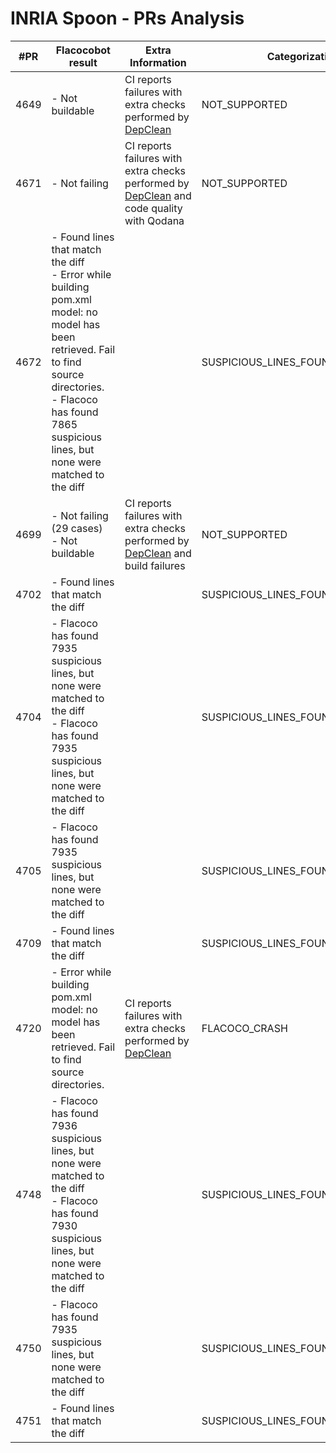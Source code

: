 # INRIA Spoon - PRs Analysis

| #PR  | Flacocobot result                                                                                                                                                                                                          | Extra Information                                                                                                                       | Categorization                     |
| ---- | -------------------------------------------------------------------------------------------------------------------------------------------------------------------------------------------------------------------------- | --------------------------------------------------------------------------------------------------------------------------------------- | ---------------------------------- |
| 4649 | - Not buildable                                                                                                                                                                                                            | CI reports failures with extra checks performed by [DepClean](https://github.com/castor-software/depclean)                              | NOT_SUPPORTED                      |
| 4671 | - Not failing                                                                                                                                                                                                              | CI reports failures with extra checks performed by [DepClean](https://github.com/castor-software/depclean) and code quality with Qodana | NOT_SUPPORTED                      |
| 4672 | - Found lines that match the diff<br/>- Error while building pom.xml model: no model has been retrieved. Fail to find source directories.<br/>- Flacoco has found 7865 suspicious lines, but none were matched to the diff |                                                                                                                                         | SUSPICIOUS_LINES_FOUND             |
| 4699 | - Not failing (29 cases)<br/>- Not buildable                                                                                                                                                                               | CI reports failures with extra checks performed by [DepClean](https://github.com/castor-software/depclean) and build failures           | NOT_SUPPORTED                      |
| 4702 | - Found lines that match the diff                                                                                                                                                                                          |                                                                                                                                         | SUSPICIOUS_LINES_FOUND             |
| 4704 | - Flacoco has found 7935 suspicious lines, but none were matched to the diff<br/>- Flacoco has found 7935 suspicious lines, but none were matched to the diff                                                              |                                                                                                                                         | SUSPICIOUS_LINES_FOUND_OUT_OF_DIFF |
| 4705 | - Flacoco has found 7935 suspicious lines, but none were matched to the diff                                                                                                                                               |                                                                                                                                         | SUSPICIOUS_LINES_FOUND_OUT_OF_DIFF |
| 4709 | - Found lines that match the diff                                                                                                                                                                                          |                                                                                                                                         | SUSPICIOUS_LINES_FOUND             |
| 4720 | - Error while building pom.xml model: no model has been retrieved. Fail to find source directories.                                                                                                                        | CI reports failures with extra checks performed by [DepClean](https://github.com/castor-software/depclean)                              | FLACOCO_CRASH                      |
| 4748 | - Flacoco has found 7936 suspicious lines, but none were matched to the diff<br/>- Flacoco has found 7930 suspicious lines, but none were matched to the diff                                                              |                                                                                                                                         | SUSPICIOUS_LINES_FOUND_OUT_OF_DIFF |
| 4750 | - Flacoco has found 7935 suspicious lines, but none were matched to the diff                                                                                                                                               |                                                                                                                                         | SUSPICIOUS_LINES_FOUND_OUT_OF_DIFF |
| 4751 | - Found lines that match the diff                                                                                                                                                                                          |                                                                                                                                         |    SUSPICIOUS_LINES_FOUND                                |
